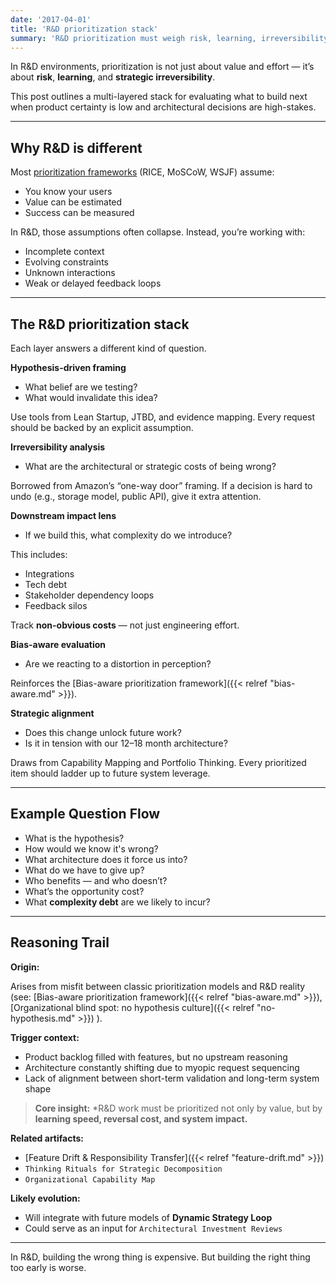 ```yaml
---
date: '2017-04-01'
title: 'R&D prioritization stack'
summary: 'R&D prioritization must weigh risk, learning, irreversibility, bias, and alignment—not just value—to avoid costly mistakes and guide high-stakes architectural decisions.'
---
```


In R&D environments, prioritization is not just about value and effort — it’s about **risk**, **learning**, and **strategic irreversibility**.

This post outlines a multi-layered stack for evaluating what to build next when product certainty is low and architectural decisions are high-stakes.

---

## Why R&D is different

Most [prioritization frameworks](https://en.wikipedia.org/wiki/Requirement_prioritization) (RICE, MoSCoW, WSJF) assume:

- You know your users
- Value can be estimated
- Success can be measured

In R&D, those assumptions often collapse. Instead, you’re working with:

- Incomplete context  
- Evolving constraints  
- Unknown interactions  
- Weak or delayed feedback loops

---

## The R&D prioritization stack

Each layer answers a different kind of question.

**Hypothesis-driven framing**

- What belief are we testing?  
- What would invalidate this idea?

Use tools from Lean Startup, JTBD, and evidence mapping. Every request should be backed by an explicit assumption.

**Irreversibility analysis**

- What are the architectural or strategic costs of being wrong? 

Borrowed from Amazon’s “one-way door” framing. 
If a decision is hard to undo (e.g., storage model, public API), give it extra attention.

**Downstream impact lens**

* If we build this, what complexity do we introduce?

This includes:
- Integrations
- Tech debt
- Stakeholder dependency loops
- Feedback silos

Track **non-obvious costs** — not just engineering effort.

**Bias-aware evaluation**

- Are we reacting to a distortion in perception?

Reinforces the [Bias-aware prioritization framework]({{< relref "bias-aware.md" >}}). 

**Strategic alignment**

- Does this change unlock future work?  
- Is it in tension with our 12–18 month architecture?

Draws from Capability Mapping and Portfolio Thinking. Every prioritized item should ladder up to future system leverage.

---

## Example Question Flow

- What is the hypothesis?  
- How would we know it's wrong?  
- What architecture does it force us into?  
- What do we have to give up?  
- Who benefits — and who doesn’t?  
- What’s the opportunity cost?  
- What **complexity debt** are we likely to incur?

---

## Reasoning Trail

**Origin:**

Arises from misfit between classic prioritization models and R&D reality (see: 
[Bias-aware prioritization framework]({{< relref "bias-aware.md" >}}), 
[Organizational blind spot: no hypothesis culture]({{< relref "no-hypothesis.md" >}})
).

**Trigger context:**

- Product backlog filled with features, but no upstream reasoning  
- Architecture constantly shifting due to myopic request sequencing  
- Lack of alignment between short-term validation and long-term system shape

> **Core insight:** *R&D work must be prioritized not only by value, but by **learning speed, reversal cost, and system impact.**

**Related artifacts:**

- [Feature Drift & Responsibility Transfer]({{< relref "feature-drift.md" >}})
- `Thinking Rituals for Strategic Decomposition`  
- `Organizational Capability Map`

**Likely evolution:**

- Will integrate with future models of **Dynamic Strategy Loop**  
- Could serve as an input for `Architectural Investment Reviews`

---

In R&D, building the wrong thing is expensive. But building the right thing too early is worse.
